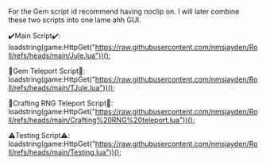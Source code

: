 For the Gem script id recommend having noclip on. I will later combine these two scripts into one lame ahh GUI.

✔️Main Script✔️:     
loadstring(game:HttpGet("https://raw.githubusercontent.com/nmsjayden/Roll/refs/heads/main/Jule.lua"))();

💎Gem Teleport Script💎:     
loadstring(game:HttpGet("https://raw.githubusercontent.com/nmsjayden/Roll/refs/heads/main/TJule.lua"))();

🦃Crafting RNG Teleport Script🦃:
loadstring(game:HttpGet("https://raw.githubusercontent.com/nmsjayden/Roll/refs/heads/main/Crafting%20RNG%20teleport.lua"))();

⚠️Testing Script⚠️:     
loadstring(game:HttpGet("https://raw.githubusercontent.com/nmsjayden/Roll/refs/heads/main/Testing.lua"))();

